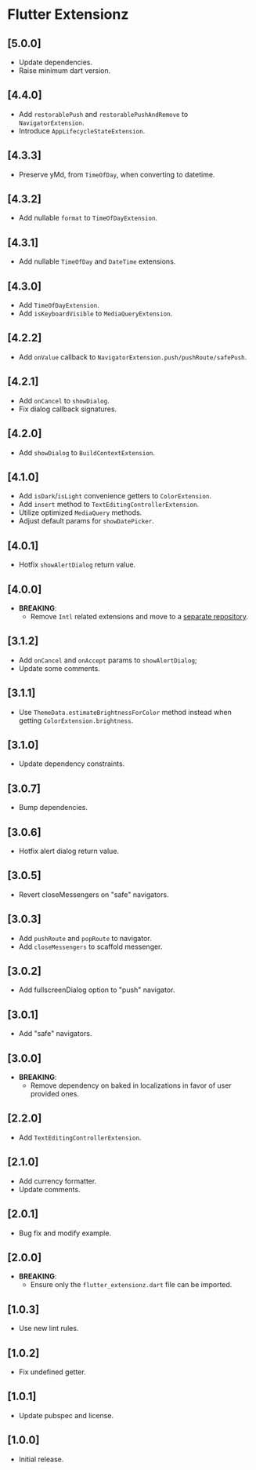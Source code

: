 # Flutter Extensionz

## [5.0.0]

- Update dependencies.
- Raise minimum dart version.

## [4.4.0]

- Add `restorablePush` and `restorablePushAndRemove` to `NavigatorExtension`.
- Introduce `AppLifecycleStateExtension`.

## [4.3.3]

- Preserve yMd, from `TimeOfDay`, when converting to datetime.

## [4.3.2]

- Add nullable `format` to `TimeOfDayExtension`.

## [4.3.1]

- Add nullable `TimeOfDay` and `DateTime` extensions.

## [4.3.0]

- Add `TimeOfDayExtension`.
- Add `isKeyboardVisible` to `MediaQueryExtension`.

## [4.2.2]

- Add `onValue` callback to `NavigatorExtension.push/pushRoute/safePush`.

## [4.2.1]

- Add `onCancel` to `showDialog`.
- Fix dialog callback signatures.

## [4.2.0]

- Add `showDialog` to `BuildContextExtension`.

## [4.1.0]

- Add `isDark`/`isLight` convenience getters to `ColorExtension`.
- Add `insert` method to `TextEditingControllerExtension`.
- Utilize optimized `MediaQuery` methods.
- Adjust default params for `showDatePicker`.

## [4.0.1]

- Hotfix `showAlertDialog` return value.

## [4.0.0]

- **BREAKING**:
  - Remove `Intl` related extensions and move to a [separate repository](https://pub.dev/packages/dart_extensionz).

## [3.1.2]

- Add `onCancel` and `onAccept` params to `showAlertDialog`;
- Update some comments.

## [3.1.1]

- Use `ThemeData.estimateBrightnessForColor` method instead when getting `ColorExtension.brightness`.

## [3.1.0]

- Update dependency constraints.

## [3.0.7]

- Bump dependencies.

## [3.0.6]

- Hotfix alert dialog return value.

## [3.0.5]

- Revert closeMessengers on "safe" navigators.

## [3.0.3]

- Add `pushRoute` and `popRoute` to navigator.
- Add `closeMessengers` to scaffold messenger.

## [3.0.2]

- Add fullscreenDialog option to "push" navigator.

## [3.0.1]

- Add "safe" navigators.

## [3.0.0]

- **BREAKING**:
  - Remove dependency on baked in localizations in favor of user provided ones.

## [2.2.0]

- Add `TextEditingControllerExtension`.

## [2.1.0]

- Add currency formatter.
- Update comments.

## [2.0.1]

- Bug fix and modify example.

## [2.0.0]

- **BREAKING**:
  - Ensure only the `flutter_extensionz.dart` file can be imported.

## [1.0.3]

- Use new lint rules.

## [1.0.2]

- Fix undefined getter.

## [1.0.1]

- Update pubspec and license.

## [1.0.0]

- Initial release.

